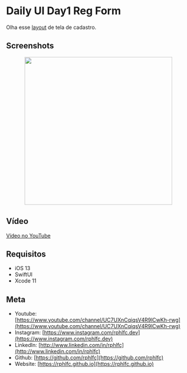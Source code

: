 # Daily UI Day1 Reg Form
Olha esse [layout](https://dribbble.com/shots/14048738--DailyUI-Day1-Reg-form) de tela de cadastro.

## Screenshots
<p align="center">
    <img src="https://user-images.githubusercontent.com/16376748/93007426-5f5e9400-f53f-11ea-83cb-7759bf6838c1.png" width="400">&nbsp;
</p>
 
## Vídeo
[Vídeo no YouTube](https://youtu.be/jN5imSi5DJk)

## Requisitos
- iOS 13
- SwiftUI
- Xcode 11

## Meta
- Youtube: [https://www.youtube.com/channel/UC7UXnCqiqsV4R9lCwKh-rwg](https://www.youtube.com/channel/UC7UXnCqiqsV4R9lCwKh-rwg)
- Instagram: [https://www.instagram.com/rphlfc.dev](https://www.instagram.com/rphlfc.dev)
- LinkedIn: [http://www.linkedin.com/in/rphlfc](http://www.linkedin.com/in/rphlfc)
- Github: [https://github.com/rphlfc](https://github.com/rphlfc)
- Website: [https://rphlfc.github.io](https://rphlfc.github.io)
